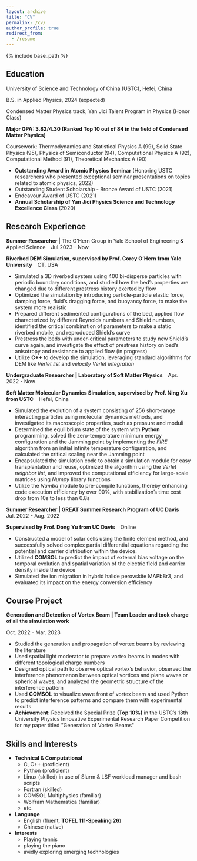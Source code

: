```yaml
---
layout: archive
title: "CV"
permalink: /cv/
author_profile: true
redirect_from:
  - /resume
---
```


{% include base_path %}

Education
-------
University of Science and Technology of China (USTC), Hefei, China

B.S. in Applied Physics, 2024 (expected)

Condensed Matter Physics track, Yan Jici Talent Program in Physics (Honor Class)

**Major GPA: 3.82/4.30 (Ranked Top 10 out of 84 in the field of Condensed Matter Physics)**

Coursework: Thermodynamics and Statistical Physics A (99), Solid State Physics (95), Physics of Semiconductor
(94), Computational Physics A (92), Computational Method (91), Theoretical Mechanics A (90)

* **Outstanding Award in Atomic Physics Seminar** (Honoring USTC researchers who presented exceptional seminar presentations on topics related to atomic physics, 2022)
* Outstanding Student Scholarship - Bronze Award of USTC (2021)
* Endeavour Award of USTC (2021)
* **Annual Scholarship of Yan Jici Physics Science and Technology Excellence Class** (2020)

<!-- * M.S. in Jekyll, GitHub University, 2014
* Ph.D in Version Control Theory, GitHub University, 2018 (expected) -->

Research Experience
-------
**Summer Researcher** | The O’Hern Group in Yale School of Engineering & Applied Science &ensp; Jul.2023 - Now

**Riverbed DEM Simulation, supervised by Prof. Corey O’Hern from Yale University** &ensp; CT, USA
* Simulated a 3D riverbed system using 400 bi-disperse particles with periodic boundary conditions, and studied
how the bed’s properties are changed due to different prestress history exerted by flow
* Optimized the simulation by introducing particle-particle elastic force, damping force, fluid’s dragging force, and
buoyancy force, to make the system more realistic
* Prepared different sedimented configurations of the bed, applied flow characterized by different Reynolds
numbers and Shield numbers, identified the critical combination of parameters to make a static riverbed mobile,
and reproduced Shield’s curve
* Prestress the beds with under-critical parameters to study new Shield’s curve again, and investigate the effect of
prestress history on bed’s anisotropy and resistance to applied flow (in progress)
* Utilize **C++** to develop the simulation, leveraging standard algorithms for DEM like *Verlet list* and *velocity Verlet
integration*

**Undergraduate Researcher \| Laboratory of Soft Matter Physics** &ensp; Apr. 2022 - Now

**Soft Matter Molecular Dynamics Simulation, supervised by Prof. Ning Xu from USTC** &ensp; Hefei, China
* Simulated the evolution of a system consisting of 256 short-range interacting particles using molecular dynamics methods, and investigated its macroscopic properties, such as pressure and moduli
* Determined the equilibrium state of the system with **Python** programming, solved the zero-temperature minimum energy configuration and the Jamming point by implementing the *FIRE* algorithm from an initial infinite temperature configuration, and calculated the critical scaling near the Jamming point
* Encapsulated the simulation code to obtain a simulation module for easy transplantation and reuse, optimized the algorithm using the *Verlet neighbor list*, and improved the computational efficiency for large-scale matrices using *Numpy* library functions
* Utilize the *Numba* module to pre-compile functions, thereby enhancing code execution efficiency by over 90%, with stabilization’s time cost drop from 10s to less than 0.8s

**Summer Researcher \| GREAT Summer Research Program of UC Davis** &ensp; Jul. 2022 - Aug. 2022

**Supervised by Prof. Dong Yu from UC Davis** &ensp; Online
* Constructed a model of solar cells using the finite element method, and successfully solved complex partial
differential equations regarding the potential and carrier distribution within the device.
* Utilized **COMSOL** to predict the impact of external bias voltage on the temporal evolution and spatial variation of the electric field and carrier density inside the device
* Simulated the ion migration in hybrid halide perovskite MAPbBr3, and evaluated its impact on the energy conversion efficiency
  
Course Project
-------
**Generation and Detection of Vortex Beam \| Team Leader and took charge of all the simulation work** &ensp; 

Oct. 2022 - Mar. 2023
* Studied the generation and propagation of vortex beams by reviewing the literature
* Used spatial light moderator to prepare vortex beams in modes with different topological charge numbers
* Designed optical path to observe optical vortex’s behavior, observed the interference phenomenon between optical
vortices and plane waves or spherical waves, and analyzed the geometric structure of the interference pattern
* Used **COMSOL** to visualize wave front of vortex beam and used Python to predict interference patterns and
compare them with experimental results
* **Achievement**: Received the Special Prize **(Top 10%)** in the USTC’s 18th University Physics Innovative Experimental Research Paper Competition for my paper titled "Generation of Vortex Beams"


<!-- Work experience
======
* Summer 2015: Research Assistant
  * Github University
  * Duties included: Tagging issues
  * Supervisor: Professor Git

* Fall 2015: Research Assistant
  * Github University
  * Duties included: Merging pull requests
  * Supervisor: Professor Hub -->
  
Skills and Interests
-------
* **Technical & Computational**
  * C, C++ (proficient)
  * Python (proficient)
  * Linux (skilled) in use of Slurm & LSF workload manager and bash scripts
  * Fortran (skilled)
  * COMSOL Multiphysics (familiar)
  * Wolfram Mathematica (familiar)
  * etc.
* **Language**
  * English (fluent, **TOFEL 111-Speaking 26**)
  * Chinese (native)
* **Interests**
  * Playing tennis
  * playing the piano
  * avidly exploring emerging technologies

<!-- Publications
======
  <ul>{% for post in site.publications %}
    {% include archive-single-cv.html %}
  {% endfor %}</ul>
  
Talks
======
  <ul>{% for post in site.talks %}
    {% include archive-single-talk-cv.html %}
  {% endfor %}</ul>
  
Teaching
======
  <ul>{% for post in site.teaching %}
    {% include archive-single-cv.html %}
  {% endfor %}</ul>
  
Service and leadership
======
* Currently signed in to 43 different slack teams -->
